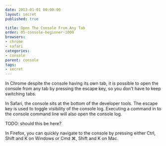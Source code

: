 ```yaml
---
date: 2013-01-01 00:00:00
layout: secret
published: true

title: Open The Console From Any Tab
order: 05-console-beginner-1000
browsers:
- chrome
- safari
categories:
- console
parent: console
tags:
- secret
---
```


<p class="chrome">In Chrome despite the console having its own tab, it is possible to open the console from any tab by pressing the escape key, so you don't have to keep switching tabs.</p>

<p class="safari">In Safari, the console sits at the bottom of the developer tools. The escape key is used to toggle visibility of the console log. Executing a command in to the console command line will also open the console log.</p>

TODO: should this be here?
<p class="firefox">In Firefox, you can quickly navigate to the console by pressing either Ctrl, Shift and K on Windows or Cmd ⌘, Shift and K on Mac.</p>